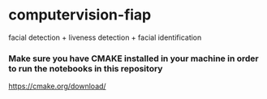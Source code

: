 # computervision-fiap
facial detection + liveness detection + facial identification


### Make sure you have CMAKE installed in your machine in order to run the notebooks in this repository
https://cmake.org/download/